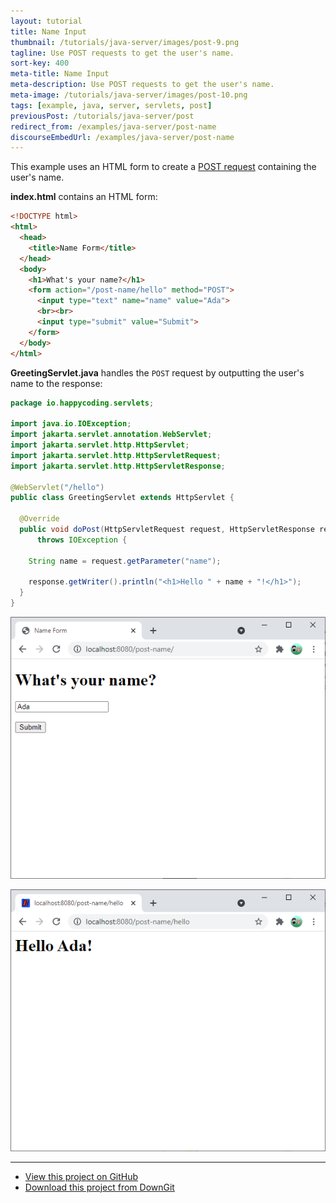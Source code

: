 ```yaml
---
layout: tutorial
title: Name Input
thumbnail: /tutorials/java-server/images/post-9.png
tagline: Use POST requests to get the user's name.
sort-key: 400
meta-title: Name Input
meta-description: Use POST requests to get the user's name.
meta-image: /tutorials/java-server/images/post-10.png
tags: [example, java, server, servlets, post]
previousPost: /tutorials/java-server/post
redirect_from: /examples/java-server/post-name
discourseEmbedUrl: /examples/java-server/post-name
---
```


This example uses an HTML form to create a [POST request](/tutorials/java-server/post) containing the user's name.

**index.html** contains an HTML form:

```html
<!DOCTYPE html>
<html>
  <head>
    <title>Name Form</title>
  </head>
  <body>
    <h1>What's your name?</h1>
    <form action="/post-name/hello" method="POST">
      <input type="text" name="name" value="Ada">
      <br><br>
      <input type="submit" value="Submit">
    </form>
  </body>
</html>
```

**GreetingServlet.java** handles the `POST` request by outputting the user's name to the response:

```java
package io.happycoding.servlets;

import java.io.IOException;
import jakarta.servlet.annotation.WebServlet;
import jakarta.servlet.http.HttpServlet;
import jakarta.servlet.http.HttpServletRequest;
import jakarta.servlet.http.HttpServletResponse;

@WebServlet("/hello")
public class GreetingServlet extends HttpServlet {

  @Override
  public void doPost(HttpServletRequest request, HttpServletResponse response)
      throws IOException {

    String name = request.getParameter("name");

    response.getWriter().println("<h1>Hello " + name + "!</h1>");
  }
}
```

![name form](/tutorials/java-server/images/post-1.png)

![hello Ada](/tutorials/java-server/images/post-2.png)

---

- [View this project on GitHub](https://github.com/KevinWorkman/HappyCoding/tree/gh-pages/tutorials/java-server/java-server-example-projects/post-name)
- [Download this project from DownGit](https://downgit.github.io/#/home?url=https://github.com/KevinWorkman/HappyCoding/tree/gh-pages/tutorials/java-server/java-server-example-projects/post-name)
